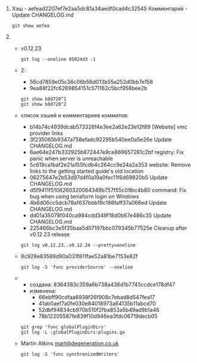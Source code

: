 1. 
    Хэш - aefead2207ef7e2aa5dc81a34aedf0cad4c32545
    Комментарий - Update CHANGELOG.md

    `git show aefea`

2. 
    - v0.12.23

        `git log --oneline 85024d3 -1`

    - 2:
        - 56cd7859e05c36c06b56d013b55a252d0bb7e158
        - 9ea88f22fc6269854151c571162c5bcf958bee2b

        ```
        git show b8d720^1
        git show b8d720^2
        ```

    - список хэшей и комментариев коммитов:
        - b14b74c4939dcab573326f4e3ee2a62e23e12f89 [Website] vmc provider links
        - 3f235065b9347a758efadc92295b540ee0a5e26e Update CHANGELOG.md
        - 6ae64e247b332925b872447e9ce869657281c2bf registry: Fix panic when server is unreachable
        - 5c619ca1baf2e21a155fcdb4c264cc9e24a2a353 website: Remove links to the getting started guide's old location
        - 06275647e2b53d97d4f0a19a0fec11f6d69820b5 Update CHANGELOG.md
        - d5f9411f5108260320064349b757f55c09bc4b80 command: Fix bug when using terraform login on Windows
        - 4b6d06cc5dcb78af637bbb19c198faff37a066ed Update CHANGELOG.md
        - dd01a35078f040ca984cdd349f18d0b67e486c35 Update CHANGELOG.md
        - 225466bc3e5f35baa5d07197bbc079345b77525e Cleanup after v0.12.23 release

        `git log v0.12.23..v0.12.24 --pretty=oneline`

    - 8c928e83589d90a031f811fae52a81be7153e82f

        `git log -S 'func providerSource' --oneline`

    -
        - создана: 8364383c359a6b738a436d1b7745ccdce178df47
        - изменена:
            - 66ebff90cdfaa6938f26f908c7ebad8d547fea17
            - 41ab0aef7a0fe030e84018973a64135b11abcd70
            - 52dbf94834cb970b510f2fba853a5b49ad9b1a46
            - 78b12205587fe839f10d946ea3fdc06719decb05
        
        ```
        git grep 'func globalPluginDirs'
        git log -L :globalPluginDirs:plugins.go
        ```

    - Martin Atkins <mart@degeneration.co.uk>
    
        `git log -S 'func synchronizedWriters'`